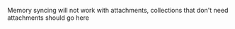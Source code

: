 Memory syncing will not work with attachments, collections that don't need attachments should go here
